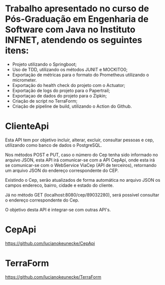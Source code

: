 # Trabalho apresentado no curso de Pós-Graduação em Engenharia de Software com Java no Instituto INFNET, atendendo os seguintes itens:

- Projeto utilizando o Springboot;
- Uso de TDD, utilizando os métodos JUNIT e MOCKITO0;
- Exportação de métricas para o formato do Prometheus utilizando o micrometer.
- Exportação do health check do projeto com o Actuator;
- Exportação de logs do  projeto para o Papertrail;
- Exportaçao de dados do projeto para o Zipkin;
- Criação de script no TerraForm;
- Criação de pipeline de build, utilizando o Action do Github.

# ClienteApi

Esta API tem por objetivo incluir, alterar, excluir, consultar pessoas e cep, utilizando como banco de dados o PostgreSQL.

Nos métodos POST e PUT, caso o número do Cep tenha sido informado no arquivo JSON, esta API irá comunicar-se com a API CepApi, onde esta irá se comunicar-se com o WebService ViaCep (API de terceiros), retornando um arquivo JSON do endereço correspondente do CEP.

Existindo o Cep, serão atualizados de forma automática no arquivo JSON os campos endereco, bairro, cidade e estado do cliente.

Já no método GET (localhost:8080/cep/89032280), será possível consultar o endereço correspondente do Cep.

O objetivo desta API é integrar-se com outras API's.

# CepApi

https://github.com/lucianokeunecke/CepApi

# TerraForm

https://github.com/lucianokeunecke/TerraForm